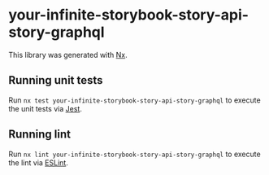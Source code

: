 # your-infinite-storybook-story-api-story-graphql

This library was generated with [Nx](https://nx.dev).

## Running unit tests

Run `nx test your-infinite-storybook-story-api-story-graphql` to execute the unit tests via [Jest](https://jestjs.io).

## Running lint

Run `nx lint your-infinite-storybook-story-api-story-graphql` to execute the lint via [ESLint](https://eslint.org/).

